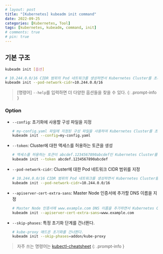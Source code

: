 ```yaml
---
# layout: post
title: "[Kubernetes] kubeadm init command"
date: 2022-09-25
categories: [Kubernetes, Tool]
tags: [kubernetes, kubeadm, command, init]
# comments: true
# pin: true
---
```


## 기본 구조

```bash
kubeadm init [옵션]

# 10.244.0.0/16 CIDR 범위의 Pod 네트워크를 생성하면서 Kubernetes Cluster를 초기화
kubeadm init --pod-network-cidr=10.244.0.0/16
```

> [명령어] `--help`를 입력하면 더 다양한 옵션들을 찾을 수 있다.
{: .prompt-info }

### Option

- `--config`: 초기화에 사용할 구성 파일을 지정
    ```bash
    # my-config.yaml 파일에 지정된 구성 파일을 사용하여 Kubernetes Cluster를 초기화
    kubeadm init --config=my-config.yaml
    ```

- `--token`: Cluster에 대한 액세스를 허용하는 토큰을 생성
    ```bash
    # 액세스를 허용하는 토큰이 abcdef.1234567890abcdef인 Kubernetes Cluster를 초기화
    kubeadm init --token abcdef.1234567890abcdef
    ```

- `--pod-network-cidr`: Cluster에 대한 Pod 네트워크 CIDR 범위를 지정
    ```bash
    # 10.244.0.0/16 CIDR 범위의 Pod 네트워크를 생성하면서 Kubernetes Cluster를 초기화
    kubeadm init --pod-network-cidr=10.244.0.0/16
    ```

- `--apiserver-cert-extra-sans`: Master Node 인증서에 추가할 DNS 이름을 지정
    ```bash
    # Master Node 인증서에 www.example.com DNS 이름을 추가하면서 Kubernetes Cluster를 초기화
    kubeadm init --apiserver-cert-extra-sans=www.example.com
    ```

- `--skip-phases`: 특정 초기화 단계를 건너뛴다.
    ```bash
    # kube-proxy 애드온 초기화를 건너뛴다.
    kubeadm init --skip-phases=addon/kube-proxy
    ```

> 자주 쓰는 명령어는 [kubectl-cheatsheet](https://kubernetes.io/docs/reference/kubectl/cheatsheet/)
{: .prompt-info }